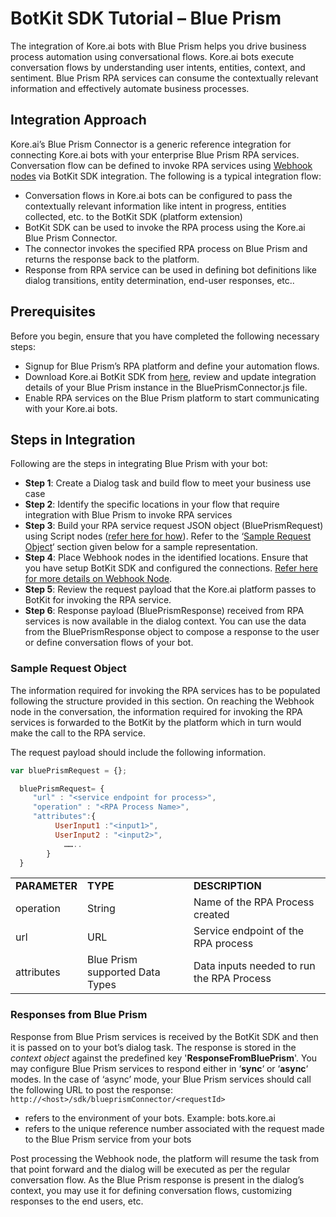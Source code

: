 # BotKit SDK Tutorial – Blue Prism

The integration of Kore.ai bots with Blue Prism helps you drive business process automation using conversational flows. Kore.ai bots execute conversation flows by understanding user intents, entities, context, and sentiment. Blue Prism RPA services can consume the contextually relevant information and effectively automate business processes.

## Integration Approach

Kore.ai’s Blue Prism Connector is a generic reference integration for connecting Kore.ai bots with your enterprise Blue Prism RPA services. Conversation flow can be defined to invoke RPA services using [Webhook nodes](https://developer.kore.ai/docs/bots/bot-builder-tool/dialog-task/working-with-the-web-hook-node/) via BotKit SDK integration. The following is a typical integration flow:

* Conversation flows in Kore.ai bots can be configured to pass the contextually relevant information like intent in progress, entities collected, etc. to the BotKit SDK (platform extension)
* BotKit SDK can be used to invoke the RPA process using the Kore.ai Blue Prism Connector.
* The connector invokes the specified RPA process on Blue Prism and returns the response back to the platform.
* Response from RPA service can be used in defining bot definitions like dialog transitions, entity determination, end-user responses, etc..

## Prerequisites

Before you begin, ensure that you have completed the following necessary steps:

* Signup for Blue Prism’s RPA platform and define your automation flows.
* Download Kore.ai BotKit SDK from [here](https://github.com/Koredotcom/BotKit),  review and update integration details of your Blue Prism instance in the BluePrismConnector.js file.
* Enable RPA services on the Blue Prism platform to start communicating with your Kore.ai bots.

## Steps in Integration

Following are the steps in integrating Blue Prism with your bot:

* **Step 1**: Create a Dialog task and build flow to meet your business use case
* **Step 2**: Identify the specific locations in your flow that require integration with Blue Prism to invoke RPA services
* **Step 3**: Build your RPA service request JSON object (BluePrismRequest) using Script nodes ([refer here for how](https://developer.kore.ai/docs/bots/bot-builder-tool/dialog-task/working-with-the-script-node/)). Refer to the ‘[Sample Request Object](https://developer.kore.ai/docs/bots/sdks/botkit-sdk-tutorial-blue-prism/#request)‘ section given below for a sample representation.
* **Step 4**: Place Webhook nodes in the identified locations. Ensure that you have setup BotKit SDK and configured the connections. [Refer here for more details on Webhook Node](https://developer.kore.ai/docs/bots/bot-builder-tool/dialog-task/working-with-the-web-hook-node/).
* **Step 5**: Review the request payload that the Kore.ai platform passes to BotKit for invoking the RPA service.
* **Step 6**: Response payload (BluePrismResponse) received from RPA services is now available in the dialog context. You can use the data from the BluePrismResponse object to compose a response to the user or define conversation flows of your bot.

### Sample Request Object

The information required for invoking the RPA services has to be populated following the structure provided in this section. On reaching the Webhook node in the conversation, the information required for invoking the RPA services is forwarded to the BotKit by the platform which in turn would make the call to the RPA service.

The request payload should include the following information.

```javascript
var bluePrismRequest = {};

  bluePrismRequest= {
     "url" : "<service endpoint for process>",
     "operation" : "<RPA Process Name>",
     "attributes":{
          UserInput1 :"<input1>",
          UserInput2 : "<input2>",
            ……..
        }
  }
```

<table>
  <tr>
   <td><strong>PARAMETER</strong>
   </td>
   <td><strong>TYPE</strong>
   </td>
   <td><strong>DESCRIPTION</strong>
   </td>
  </tr>
  <tr>
   <td>operation
   </td>
   <td>String
   </td>
   <td>Name of the RPA Process created
   </td>
  </tr>
  <tr>
   <td>url
   </td>
   <td>URL
   </td>
   <td>Service endpoint of the RPA process
   </td>
  </tr>
  <tr>
   <td>attributes
   </td>
   <td>Blue Prism supported Data Types
   </td>
   <td>Data inputs needed to run the RPA Process
   </td>
  </tr>
</table>

### Responses from Blue Prism

Response from Blue Prism services is received by the BotKit SDK and then it is passed on to your bot’s dialog task. The response is stored in the _context object_ against the predefined key '**ResponseFromBluePrism**'. You may configure Blue Prism services to respond either in ‘**sync**‘ or ‘**async**‘ modes. In the case of ‘async’ mode, your Blue Prism services should call the following URL to post the response: `http://<host>/sdk/blueprismConnector/<requestId>`

* <host> refers to the environment of your bots. Example: bots.kore.ai
* <requestId> refers to the unique reference number associated with the request made to the Blue Prism service from your bots

Post processing the Webhook node, the platform will resume the task from that point forward and the dialog will be executed as per the regular conversation flow. As the Blue Prism response is present in the dialog’s context, you may use it for defining conversation flows, customizing responses to the end users, etc.
